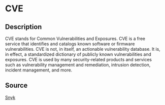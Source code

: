 # CVE

## Description

CVE stands for Common Vulnerabilities and Exposures. CVE is a free service that identifies and catalogs known software or firmware vulnerabilities. CVE is not, in itself, an actionable vulnerability database. It is, in effect, a standardized dictionary of publicly known vulnerabilities and exposures. CVE is used by many security-related products and services such as vulnerability management and remediation, intrusion detection, incident management, and more.

## Source

[Snyk](https://snyk.io/learn/what-is-cve-vulnerablity/)
